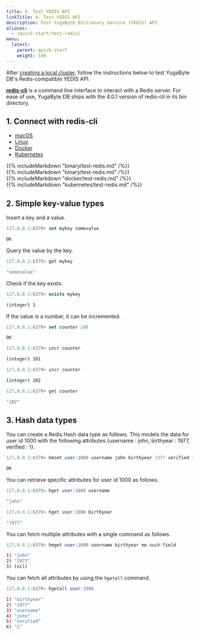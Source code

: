 ```yaml
---
title: 4. Test YEDIS API
linkTitle: 4. Test YEDIS API
description: Test YugaBytE DIctionary Service (YEDIS) API
aliases:
  - /quick-start/test-redis/
menu:
  latest:
    parent: quick-start
    weight: 140
---
```


After [creating a local cluster](../create-local-cluster/), follow the instructions below to test YugaByte DB's Redis-compatible YEDIS API.

[**redis-cli**](https://redis.io/topics/rediscli) is a command line interface to interact with a Redis server. For ease of use, YugaByte DB ships with the 4.0.1 version of redis-cli in its bin directory.

## 1. Connect with redis-cli

<ul class="nav nav-tabs nav-tabs-yb">
  <li>
    <a href="#macos" class="nav-link active" id="macos-tab" data-toggle="tab" role="tab" aria-controls="macos" aria-selected="true">
      <i class="fa fa-apple" aria-hidden="true"></i>
      macOS
    </a>
  </li>
  <li>
    <a href="#linux" class="nav-link" id="linux-tab" data-toggle="tab" role="tab" aria-controls="linux" aria-selected="false">
      <i class="fa fa-linux" aria-hidden="true"></i>
      Linux
    </a>
  </li>
    <li>
    <a href="#docker" class="nav-link" id="docker-tab" data-toggle="tab" role="tab" aria-controls="docker" aria-selected="false">
      <i class="icon-docker" aria-hidden="true"></i>
      Docker
    </a>
  </li>
  <li>
    <a href="#kubernetes" class="nav-link" id="kubernetes-tab" data-toggle="tab" role="tab" aria-controls="kubernetes" aria-selected="false">
      <i class="fa fa-cubes" aria-hidden="true"></i>
      Kubernetes
    </a>
  </li>
</ul>

<div class="tab-content">
  <div id="macos" class="tab-pane fade show active" role="tabpanel" aria-labelledby="macos-tab">
    {{% includeMarkdown "binary/test-redis.md" /%}}
  </div>
  <div id="linux" class="tab-pane fade" role="tabpanel" aria-labelledby="linux-tab">
    {{% includeMarkdown "binary/test-redis.md" /%}}
  </div>
  <div id="docker" class="tab-pane fade" role="tabpanel" aria-labelledby="docker-tab">
    {{% includeMarkdown "docker/test-redis.md" /%}}
  </div>
  <div id="kubernetes" class="tab-pane fade" role="tabpanel" aria-labelledby="kubernetes-tab">
    {{% includeMarkdown "kubernetes/test-redis.md" /%}}
  </div>
</div>


## 2. Simple key-value types

Insert a key and a value.

```{.sql .copy .separator-gt}
127.0.0.1:6379> set mykey somevalue
```
```sh
OK
```

Query the value by the key.

```{.sql .copy .separator-gt}
127.0.0.1:6379> get mykey
```
```sh
"somevalue"
```

Check if the key exists.

```{.sql .copy .separator-gt}
127.0.0.1:6379> exists mykey
```
```sh
(integer) 1
```


If the value is a number, it can be incremented.

```{.sql .copy .separator-gt}
127.0.0.1:6379> set counter 100
```
```sh
OK
```
```{.sql .copy .separator-gt}
127.0.0.1:6379> incr counter
```
```sh
(integer) 101
```
```{.sql .copy .separator-gt}
127.0.0.1:6379> incr counter
```
```sh
(integer) 102
```
```{.sql .copy .separator-gt}
127.0.0.1:6379> get counter
```
```sh
"102"
```


## 3. Hash data types

You can create a Redis Hash data type as follows. This models the data for user id 1000 with the following attributes {username : john, birthyear : 1977, verified : 1}.

```{.sql .copy .separator-gt}
127.0.0.1:6379> hmset user:1000 username john birthyear 1977 verified 1
```
```sh
OK
```

You can retrieve specific attributes for user id 1000 as follows.

```{.sql .copy .separator-gt}
127.0.0.1:6379> hget user:1000 username
```
```sh
"john"
```
```{.sql .copy .separator-gt}
127.0.0.1:6379> hget user:1000 birthyear
```
```sh
"1977"
```

You can fetch multiple attributes with a single command as follows.

```{.sql .copy .separator-gt}
127.0.0.1:6379> hmget user:1000 username birthyear no-such-field
```
```sh
1) "john"
2) "1977"
3) (nil)
```

You can fetch all attributes by using the `hgetall` command.

```{.sql .copy .separator-gt}
127.0.0.1:6379> hgetall user:1000
```
```sh
1) "birthyear"
2) "1977"
3) "username"
4) "john"
5) "verified"
6) "1"
```

